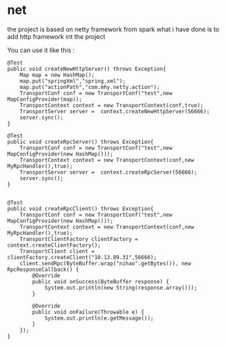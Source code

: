 # net
the project is based on netty framework from spark
what i have done is to add http framework int the project

You can use it like this :

    @Test
    public void createNewHttpServer() throws Exception{
        Map map = new HashMap();
        map.put("springXml","spring.xml");
        map.put("actionPath","com.mhy.netty.action");
        TransportConf conf = new TransportConf("test",new MapConfigProvider(map));
        TransportContext context = new TransportContext(conf,true);
        TransportServer server =  context.createNewHttpServer(56666);
        server.sync();
    }

    @Test
    public void createRpcServer() throws Exception{
        TransportConf conf = new TransportConf("test",new MapConfigProvider(new HashMap()));
        TransportContext context = new TransportContext(conf,new MyRpcHandler(),true);
        TransportServer server =  context.createRpcServer(56666);
        server.sync();
    }


    @Test
    public void createRpcClient() throws Exception{
        TransportConf conf = new TransportConf("test",new MapConfigProvider(new HashMap()));
        TransportContext context = new TransportContext(conf,new MyRpcHandler(),true);
        TransportClientFactory clientFactory = context.createClientFactory();
        TransportClient client = clientFactory.createClient("10.13.89.31",56666);
        client.sendRpc(ByteBuffer.wrap("nihao".getBytes()), new RpcResponseCallback() {
            @Override
            public void onSuccess(ByteBuffer response) {
                System.out.println(new String(response.array()));
            }

            @Override
            public void onFailure(Throwable e) {
                System.out.println(e.getMessage());
            }
        });
    }
